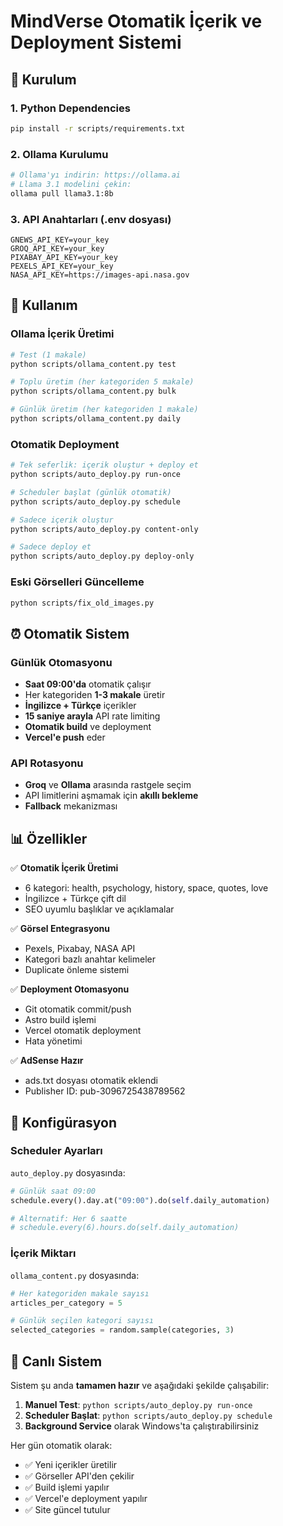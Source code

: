 # MindVerse Otomatik İçerik ve Deployment Sistemi

## 🚀 Kurulum

### 1. Python Dependencies
```bash
pip install -r scripts/requirements.txt
```

### 2. Ollama Kurulumu
```bash
# Ollama'yı indirin: https://ollama.ai
# Llama 3.1 modelini çekin:
ollama pull llama3.1:8b
```

### 3. API Anahtarları (.env dosyası)
```
GNEWS_API_KEY=your_key
GROQ_API_KEY=your_key
PIXABAY_API_KEY=your_key
PEXELS_API_KEY=your_key
NASA_API_KEY=https://images-api.nasa.gov
```

## 🤖 Kullanım

### Ollama İçerik Üretimi
```bash
# Test (1 makale)
python scripts/ollama_content.py test

# Toplu üretim (her kategoriden 5 makale)
python scripts/ollama_content.py bulk

# Günlük üretim (her kategoriden 1 makale)
python scripts/ollama_content.py daily
```

### Otomatik Deployment
```bash
# Tek seferlik: içerik oluştur + deploy et
python scripts/auto_deploy.py run-once

# Scheduler başlat (günlük otomatik)
python scripts/auto_deploy.py schedule

# Sadece içerik oluştur
python scripts/auto_deploy.py content-only

# Sadece deploy et
python scripts/auto_deploy.py deploy-only
```

### Eski Görselleri Güncelleme
```bash
python scripts/fix_old_images.py
```

## ⏰ Otomatik Sistem

### Günlük Otomasyonu
- **Saat 09:00'da** otomatik çalışır
- Her kategoriden **1-3 makale** üretir
- **İngilizce + Türkçe** içerikler
- **15 saniye arayla** API rate limiting
- **Otomatik build** ve deployment
- **Vercel'e push** eder

### API Rotasyonu
- **Groq** ve **Ollama** arasında rastgele seçim
- API limitlerini aşmamak için **akıllı bekleme**
- **Fallback** mekanizması

## 📊 Özellikler

✅ **Otomatik İçerik Üretimi**
- 6 kategori: health, psychology, history, space, quotes, love
- İngilizce + Türkçe çift dil
- SEO uyumlu başlıklar ve açıklamalar

✅ **Görsel Entegrasyonu**
- Pexels, Pixabay, NASA API
- Kategori bazlı anahtar kelimeler
- Duplicate önleme sistemi

✅ **Deployment Otomasyonu**
- Git otomatik commit/push
- Astro build işlemi
- Vercel otomatik deployment
- Hata yönetimi

✅ **AdSense Hazır**
- ads.txt dosyası otomatik eklendi
- Publisher ID: pub-3096725438789562

## 🔧 Konfigürasyon

### Scheduler Ayarları
`auto_deploy.py` dosyasında:
```python
# Günlük saat 09:00
schedule.every().day.at("09:00").do(self.daily_automation)

# Alternatif: Her 6 saatte
# schedule.every(6).hours.do(self.daily_automation)
```

### İçerik Miktarı
`ollama_content.py` dosyasında:
```python
# Her kategoriden makale sayısı
articles_per_category = 5

# Günlük seçilen kategori sayısı
selected_categories = random.sample(categories, 3)
```

## 🚀 Canlı Sistem

Sistem şu anda **tamamen hazır** ve aşağıdaki şekilde çalışabilir:

1. **Manuel Test**: `python scripts/auto_deploy.py run-once`
2. **Scheduler Başlat**: `python scripts/auto_deploy.py schedule`
3. **Background Service** olarak Windows'ta çalıştırabilirsiniz

Her gün otomatik olarak:
- ✅ Yeni içerikler üretilir
- ✅ Görseller API'den çekilir
- ✅ Build işlemi yapılır
- ✅ Vercel'e deployment yapılır
- ✅ Site güncel tutulur
